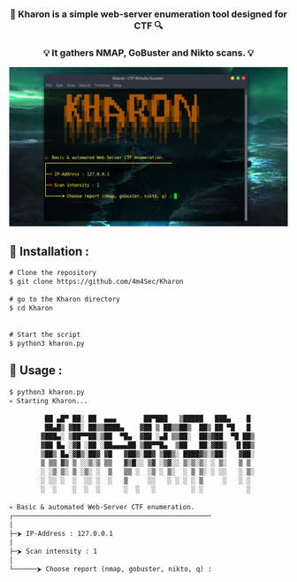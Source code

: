 <div align="center">
    <h3>🔎 Kharon is a simple web-server enumeration tool designed for CTF 🔍</h3>
    <h3>💡 It gathers NMAP, GoBuster and Nikto scans. 💡</h3>
    <img src="https://github.com/4m4Sec/Kharon/blob/main/images/shell.png">
</div>

## 📌 Installation :
```console
# Clone the repository
$ git clone https://github.com/4m4Sec/Kharon

# go to the Kharon directory
$ cd Kharon


# Start the script 
$ python3 kharon.py
```

## 📌 Usage :
```console
$ python3 kharon.py
💀 Starting Kharon...

         ██ ▄█▀ ██░ ██  ▄▄▄       ██▀███   ▒█████   ███▄    █ 
         ██▄█▒ ▓██░ ██▒▒████▄    ▓██ ▒ ██▒▒██▒  ██▒ ██ ▀█   █ 
        ▓███▄░ ▒██▀▀██░▒██  ▀█▄  ▓██ ░▄█ ▒▒██░  ██▒▓██  ▀█ ██▒
        ▓██ █▄ ░▓█ ░██ ░██▄▄▄▄██ ▒██▀▀█▄  ▒██   ██░▓██▒  ▐▌██▒
        ▒██▒ █▄░▓█▒░██▓ ▓█   ▓██▒░██▓ ▒██▒░ ████▓▒░▒██░   ▓██░
        ▒ ▒▒ ▓▒ ▒ ░░▒░▒ ▒▒   ▓▒█░░ ▒▓ ░▒▓░░ ▒░▒░▒░ ░ ▒░   ▒ ▒ 
        ░ ░▒ ▒░ ▒ ░▒░ ░  ▒   ▒▒ ░  ░▒ ░ ▒░  ░ ▒ ▒░ ░ ░░   ░ ▒░
        ░ ░░ ░  ░  ░░ ░  ░   ▒     ░░   ░ ░ ░ ░ ▒     ░   ░ ░ 
        ░  ░    ░  ░  ░      ░  ░   ░         ░ ░           ░                       
    
💀 Basic & automated Web-Server CTF enumeration.
┌──────────────────────────────────────────────────
│
├─⮞ IP-Address : 127.0.0.1
│
├─⮞ Scan intensity : 1
│
└──────⮞ Choose report (nmap, gobuster, nikto, q) : 

```
